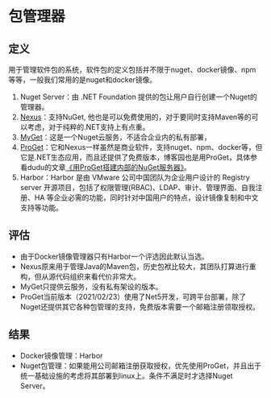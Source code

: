 # 包管理器

## 定义

用于管理软件包的系统，软件包的定义包括并不限于nuget、docker镜像、npm等等，一般我们常用的是nuget和docker镜像。

1. Nuget Server：由 .NET Foundation 提供的包让用户自行创建一个Nuget的管理器。
2. [Nexus](http://www.sonatype.org/nexus)：支持NuGet, 他也是可以免费使用的，对于要同时支持Maven等的可以考虑，对于纯粹的.NET支持上有点重。
3. [MyGet](https://www.myget.org/)：这是一个Nuget云服务，不适合企业内的私有部署，
4. [ProGet](http://inedo.com/proget)：它和Nexus一样虽然是商业软件，支持nuget、npm、docker等，但它是.NET生态应用，而且还提供了免费版本，博客园也是用ProGet，具体参看dudu的文章[《用ProGet搭建内部的NuGet服务器》](http://www.cnblogs.com/dudu/p/5147284.html)。
5. Harbor：Harbor 是由 VMware 公司中国团队为企业用户设计的 Registry server 开源项目，包括了权限管理(RBAC)、LDAP、审计、管理界面、自我注册、HA 等企业必需的功能，同时针对中国用户的特点，设计镜像复制和中文支持等功能。

## 评估

* 由于Docker镜像管理器只有Harbor一个评选因此默认当选。
* Nexus原来用于管理Java的Maven包，历史包袱比较大，其团队打算进行重构，但从源代码组织来看代价非常大。
* MyGet只提供云服务，没有私有架设的版本。
* ProGet当前版本（2021/02/23）使用了Net5开发，可跨平台部署，除了Nuget还提供其它各种包管理的支持，免费版本需要一个邮箱注册领取授权。

## 结果

* Docker镜像管理：Harbor
* Nuget包管理：如果能用公司邮箱注册获取授权，优先使用ProGet，并且出于统一基础设施的考虑将其部署到linux上。条件不满足时才选择Nuget Server。